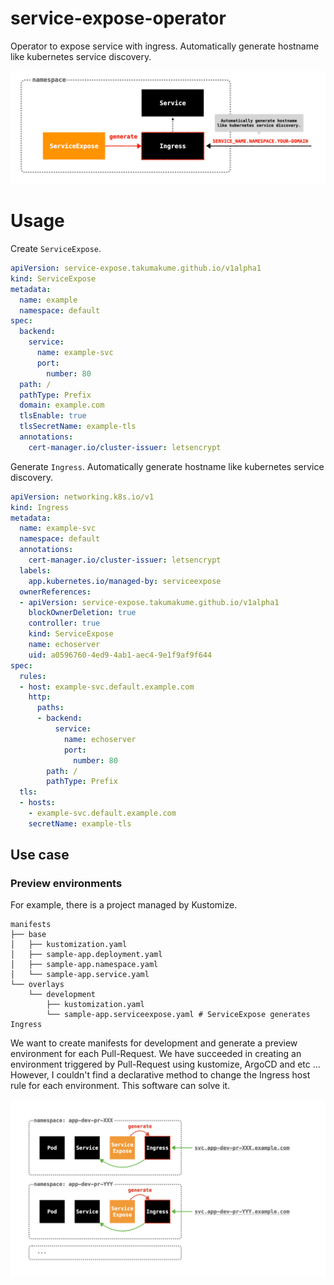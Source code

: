 # service-expose-operator

Operator to expose service with ingress.
Automatically generate hostname like kubernetes service discovery.

![image](docs/overview.png)

# Usage

Create `ServiceExpose`.

```yaml
apiVersion: service-expose.takumakume.github.io/v1alpha1
kind: ServiceExpose
metadata:
  name: example
  namespace: default
spec:
  backend:
    service:
      name: example-svc
      port:
        number: 80
  path: /
  pathType: Prefix
  domain: example.com
  tlsEnable: true
  tlsSecretName: example-tls
  annotations:
    cert-manager.io/cluster-issuer: letsencrypt
```

Generate `Ingress`.
Automatically generate hostname like kubernetes service discovery.

```yaml
apiVersion: networking.k8s.io/v1
kind: Ingress
metadata:
  name: example-svc
  namespace: default
  annotations:
    cert-manager.io/cluster-issuer: letsencrypt
  labels:
    app.kubernetes.io/managed-by: serviceexpose
  ownerReferences:
  - apiVersion: service-expose.takumakume.github.io/v1alpha1
    blockOwnerDeletion: true
    controller: true
    kind: ServiceExpose
    name: echoserver
    uid: a0596760-4ed9-4ab1-aec4-9e1f9af9f644
spec:
  rules:
  - host: example-svc.default.example.com
    http:
      paths:
      - backend:
          service:
            name: echoserver
            port:
              number: 80
        path: /
        pathType: Prefix
  tls:
  - hosts:
    - example-svc.default.example.com
    secretName: example-tls
```

## Use case

### Preview environments

For example, there is a project managed by Kustomize.

```
manifests
├── base
│   ├── kustomization.yaml
│   ├── sample-app.deployment.yaml
│   ├── sample-app.namespace.yaml
│   └── sample-app.service.yaml
└── overlays
    └── development
        ├── kustomization.yaml
        └── sample-app.serviceexpose.yaml # ServiceExpose generates Ingress
```

We want to create manifests for development and generate a preview environment for each Pull-Request.
We have succeeded in creating an environment triggered by Pull-Request using kustomize, ArgoCD and etc ...
However, I couldn't find a declarative method to change the Ingress host rule for each environment.
This software can solve it.

![image](docs/preview.jpeg)
